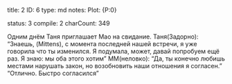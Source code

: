 title:          2
ID:             6
type:           md
notes:          Plot: {P:0}
                
status:         3
compile:        2
charCount:      349


Одним днём Таня приглашает Мао на свидание. 
Таня(Задорно): “Знаешь, (Mittens), с момента последней нашей встречи, я уже говорила что ты изменился. Я подумала, может, давай попробуем ещё раз. Я знаю: мы оба этого хотим”
ММ(неловко): “Да, ты конечно любишь местами нарушать закон, но возобновить наши отношения я согласен.”
“Отлично.  Быстро согласился”